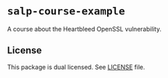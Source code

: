 # `salp-course-example`
A course about the Heartbleed OpenSSL vulnerability.

## License
This package is dual licensed. See [LICENSE](./LICENSE) file.
